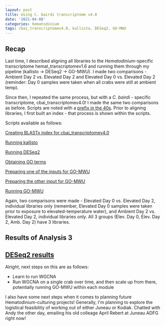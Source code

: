 ```yaml
---
layout: post
title: Using C. bairdi transcriptome v4.0
date: '2021-04-08'
categories: hematodinium
tags: cbai_transcriptomev4.0, kallisto, DESeq2, GO-MWU
---
```


## Recap

Last time, I described aligning all libraries to the _Hematodinium_-specific transcriptome hemat_transcriptomev1.6 and running them through my pipeline (kallisto -> DESeq2 -> GO-MWU). I made two comparisons - Ambient Day 2 vs. Elevated Day 2 and Elevated Day 0 vs. Elevated Day 2 (reminder: Day 0 samples were taken when all crabs were still at ambient temp). 

Since then, I repeated the same process, but with a _C. bairdi_ - specific transcriptome, cbai_transcriptomev4.0! I made the same two comparisons as before. Scripts are noted with a [prefix in the 40s](https://github.com/afcoyle/hemat_bairdi_transcriptome/tree/main/scripts). Prior to aligning libraries, I first built an index - that process is shown within the scripts.

Scripts available as follows:

[Creating BLASTx index for cbai_transcriptomev4.0](https://github.com/afcoyle/hemat_bairdi_transcriptome/blob/main/scripts/40_cbai4.0_indexcreation%20-%20Copy.ipynb)

[Running kallisto](https://github.com/afcoyle/hemat_bairdi_transcriptome/blob/main/scripts/4_1_download_libraries_run_kallisto.ipynb)

[Running DESeq2](https://github.com/afcoyle/hemat_bairdi_transcriptome/blob/main/scripts/4_2_kallisto_to_deseq_to_accessionIDs.Rmd)

[Obtaining GO terms](https://github.com/afcoyle/hemat_bairdi_transcriptome/blob/main/scripts/4_3_uniprot_to_GO.Rmd)

[Preparing one of the inputs for GO-MWU](https://github.com/afcoyle/hemat_bairdi_transcriptome/blob/main/scripts/4_4_eliminate_duplicates.ipynb)

[Preparing the other input for GO-MWU](https://github.com/afcoyle/hemat_bairdi_transcriptome/blob/main/scripts/4_5_GO-MWU_prep.Rmd)

[Running GO-MWU](https://github.com/afcoyle/hemat_bairdi_transcriptome/blob/main/scripts/4_6_running_GO-MWU/46_running_GO-MWU.R)

Again, two comparisons were made - Elevated Day 0 vs. Elevated Day 2, individual libraries only (remember, Elevated Day 0 samples were taken prior to exposure to elevated-temperature water), and Ambient Day 2 vs. Elevated Day 2, individual libraries only. All 3 groups (Elev. Day 0, Elev. Day 2, Amb. Day 2) have 3 libraries.

## Results of Analysis 3

## [DESeq2 results](https://github.com/afcoyle/hemat_bairdi_transcriptome/tree/main/graphs/DESeq2_output/cbai_transcriptomev4.0)

Alright, next steps on this are as follows: 
- Learn to run WGCNA
- Run WGCNA on a single crab over time, and then scale up from there, potentially running GO-MWU within each module

I also have some next steps when it comes to planning future Hematodinium-culturing projects! Generally, I'm planning to explore the logistical feasibility of working out of either Juneau or Kodiak. Chatted with Andy the other day, emailing his old colleage April Rebert at Juneau ADFG right now!
